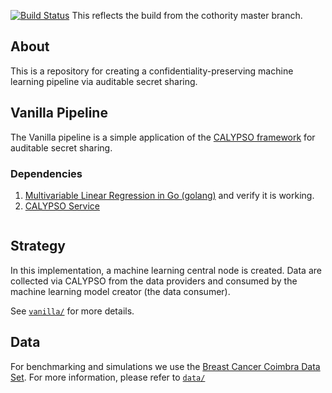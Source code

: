 [![Build Status](https://travis-ci.org/decltypeme/student_18_ml.svg?branch=master)](https://travis-ci.org/decltypeme/student_18_ml)
This reflects the build from the cothority master branch.

## About

This is a repository for creating a confidentiality-preserving machine learning pipeline via auditable secret sharing.

## Vanilla Pipeline

The Vanilla pipeline is a simple application of the [CALYPSO framework](https://github.com/dedis/cothority/tree/master/calypso) for auditable secret sharing.

### Dependencies

1. [Multivariable Linear Regression in Go (golang)](https://github.com/sajari/regression) and verify it is working.
2. [CALYPSO Service](https://github.com/dedis/cothority/tree/master/calypso)

```

```

## Strategy

In this implementation, a machine learning central node is created. Data are collected via CALYPSO from the data providers and consumed by the machine learning model creator (the data consumer).

See [`vanilla/`](vanilla/) for more details.
## Data

For benchmarking and simulations we use the [Breast Cancer Coimbra Data Set](https://archive.ics.uci.edu/ml/datasets/Breast+Cancer+Coimbra). For more information, please refer to [`data/`](data/README.md)
